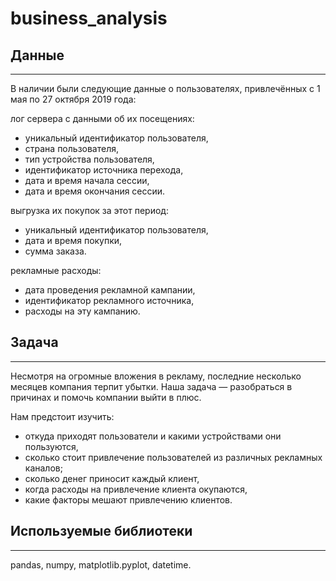# business_analysis

## Данные
-------------------
В наличии были следующие данные о пользователях, привлечённых с 1 мая по 27 октября 2019 года:

лог сервера с данными об их посещениях:
- уникальный идентификатор пользователя,
- страна пользователя,
- тип устройства пользователя,
- идентификатор источника перехода,
- дата и время начала сессии,
- дата и время окончания сессии.

выгрузка их покупок за этот период:
- уникальный идентификатор пользователя,
- дата и время покупки,
- сумма заказа.

рекламные расходы:
- дата проведения рекламной кампании,
- идентификатор рекламного источника,
- расходы на эту кампанию.

## Задача
-------------------
Несмотря на огромные вложения в рекламу, последние несколько месяцев компания терпит убытки.
Наша задача — разобраться в причинах и помочь компании выйти в плюс.

Нам предстоит изучить:
- откуда приходят пользователи и какими устройствами они пользуются,
- сколько стоит привлечение пользователей из различных рекламных каналов;
- сколько денег приносит каждый клиент,
- когда расходы на привлечение клиента окупаются,
- какие факторы мешают привлечению клиентов.

## Используемые библиотеки
-------------------
pandas, numpy, matplotlib.pyplot, datetime.

